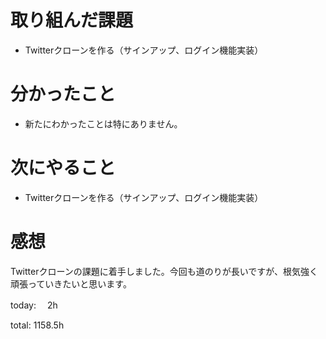 #  取り組んだ課題
- Twitterクローンを作る（サインアップ、ログイン機能実装）


# 分かったこと
- 新たにわかったことは特にありません。

# 次にやること
- Twitterクローンを作る（サインアップ、ログイン機能実装）


# 感想
 Twitterクローンの課題に着手しました。今回も道のりが長いですが、根気強く頑張っていきたいと思います。

today: 　2h

total: 1158.5h
